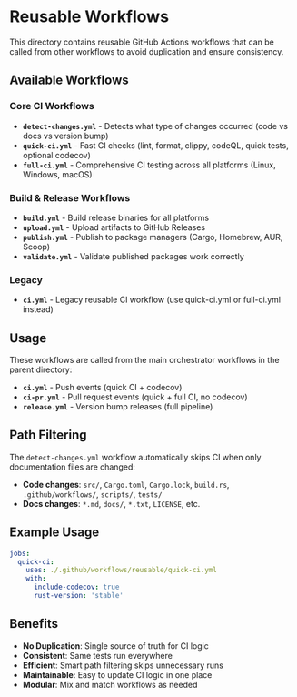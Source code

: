 # Reusable Workflows

This directory contains reusable GitHub Actions workflows that can be called from other workflows to avoid duplication and ensure consistency.

## Available Workflows

### Core CI Workflows
- **`detect-changes.yml`** - Detects what type of changes occurred (code vs docs vs version bump)
- **`quick-ci.yml`** - Fast CI checks (lint, format, clippy, codeQL, quick tests, optional codecov)
- **`full-ci.yml`** - Comprehensive CI testing across all platforms (Linux, Windows, macOS)

### Build & Release Workflows
- **`build.yml`** - Build release binaries for all platforms
- **`upload.yml`** - Upload artifacts to GitHub Releases
- **`publish.yml`** - Publish to package managers (Cargo, Homebrew, AUR, Scoop)
- **`validate.yml`** - Validate published packages work correctly

### Legacy
- **`ci.yml`** - Legacy reusable CI workflow (use quick-ci.yml or full-ci.yml instead)

## Usage

These workflows are called from the main orchestrator workflows in the parent directory:

- **`ci.yml`** - Push events (quick CI + codecov)
- **`ci-pr.yml`** - Pull request events (quick + full CI, no codecov)  
- **`release.yml`** - Version bump releases (full pipeline)

## Path Filtering

The `detect-changes.yml` workflow automatically skips CI when only documentation files are changed:

- **Code changes**: `src/`, `Cargo.toml`, `Cargo.lock`, `build.rs`, `.github/workflows/`, `scripts/`, `tests/`
- **Docs changes**: `*.md`, `docs/`, `*.txt`, `LICENSE`, etc.

## Example Usage

```yaml
jobs:
  quick-ci:
    uses: ./.github/workflows/reusable/quick-ci.yml
    with:
      include-codecov: true
      rust-version: 'stable'
```

## Benefits

- **No Duplication**: Single source of truth for CI logic
- **Consistent**: Same tests run everywhere  
- **Efficient**: Smart path filtering skips unnecessary runs
- **Maintainable**: Easy to update CI logic in one place
- **Modular**: Mix and match workflows as needed